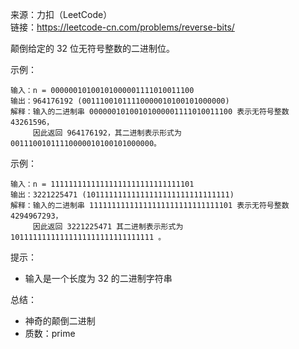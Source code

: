 
来源：力扣（LeetCode）  
链接：https://leetcode-cn.com/problems/reverse-bits/

颠倒给定的 32 位无符号整数的二进制位。

示例：
```
输入：n = 00000010100101000001111010011100
输出：964176192 (00111001011110000010100101000000)
解释：输入的二进制串 00000010100101000001111010011100 表示无符号整数 43261596，
     因此返回 964176192，其二进制表示形式为 00111001011110000010100101000000。
```
示例：
```
输入：n = 11111111111111111111111111111101
输出：3221225471 (10111111111111111111111111111111)
解释：输入的二进制串 11111111111111111111111111111101 表示无符号整数 4294967293，
     因此返回 3221225471 其二进制表示形式为 10111111111111111111111111111111 。
```


提示：

* 输入是一个长度为 32 的二进制字符串


总结：
* 神奇的颠倒二进制
* 质数：prime